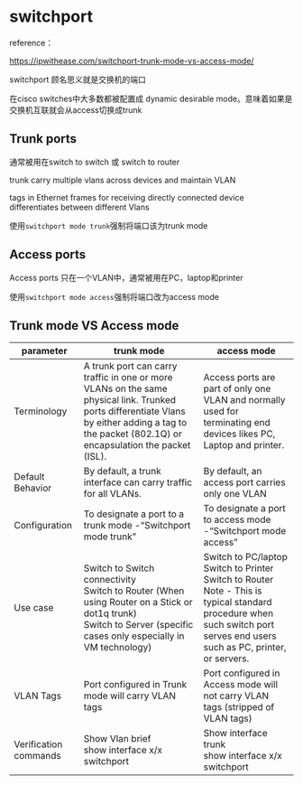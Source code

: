 # switchport

reference：

https://ipwithease.com/switchport-trunk-mode-vs-access-mode/

switchport 顾名思义就是交换机的端口

在cisco switches中大多数都被配置成 dynamic desirable mode。意味着如果是交换机互联就会从access切换成trunk

## Trunk ports

通常被用在switch to switch 或 switch to router

trunk carry multiple vlans across devices and maintain VLAN

tags in Ethernet frames for receiving directly connected device differentiates between different Vlans

使用`switchport mode trunk`强制将端口该为trunk mode

## Access ports

Access ports 只在一个VLAN中，通常被用在PC，laptop和printer

使用`switchport mode access`强制将端口改为access mode

## Trunk mode VS Access mode

| parameter             | trunk mode                                                   | access mode                                                  |
| --------------------- | ------------------------------------------------------------ | ------------------------------------------------------------ |
| Terminology           | A trunk port can carry traffic in one or more VLANs on the same physical link. Trunked ports differentiate Vlans by either adding a tag to the packet (802.1Q) or encapsulation the packet (ISL). | Access ports are part of only one VLAN and normally used for terminating end devices likes PC, Laptop and printer. |
| Default Behavior      | By default, a trunk interface can carry traffic for all VLANs. | By default, an access port carries only one VLAN             |
| Configuration         | To designate a port to a trunk mode -“Switchport mode trunk” | To designate a port to access mode -“Switchport mode access” |
| Use case              | Switch to Switch connectivity<br/>Switch to Router (When using Router on a Stick or dot1q trunk)<br/>Switch to Server (specific cases only especially in VM technology) | Switch to PC/laptop<br/>Switch to Printer<br/>Switch to Router<br/>Note - This is typical standard procedure when such switch port serves end users such as PC, printer, or servers. |
| VLAN Tags             | Port configured in Trunk mode will carry VLAN tags           | Port configured in Access mode will not carry VLAN tags (stripped of VLAN tags) |
| Verification commands | Show Vlan brief<br/>show interface x/x switchport            | Show interface trunk<br/>show interface x/x switchport       |









